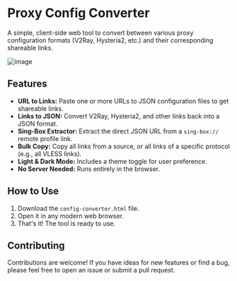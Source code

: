 # Proxy Config Converter

A simple, client-side web tool to convert between various proxy configuration formats (V2Ray, Hysteria2, etc.) and their corresponding shareable links.

![image](https://github.com/user-attachments/assets/6a438390-4a96-42aa-85c2-d011edd47152)

## Features

* **URL to Links:** Paste one or more URLs to JSON configuration files to get shareable links.
* **Links to JSON:** Convert V2Ray, Hysteria2, and other links back into a JSON format.
* **Sing-Box Extractor:** Extract the direct JSON URL from a `sing-box://` remote profile link.
* **Bulk Copy:** Copy all links from a source, or all links of a specific protocol (e.g., all VLESS links).
* **Light & Dark Mode:** Includes a theme toggle for user preference.
* **No Server Needed:** Runs entirely in the browser.

## How to Use

1.  Download the `config-converter.html` file.
2.  Open it in any modern web browser.
3.  That's it! The tool is ready to use.

## Contributing

Contributions are welcome! If you have ideas for new features or find a bug, please feel free to open an issue or submit a pull request.
